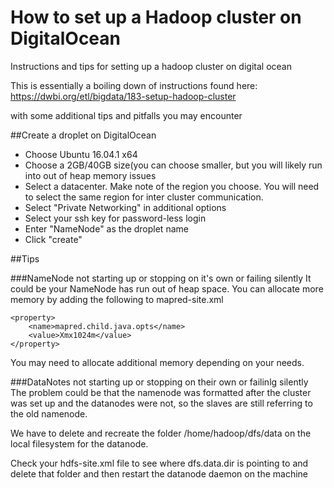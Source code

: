 # How to set up a Hadoop cluster on DigitalOcean
Instructions and tips for setting up a hadoop cluster on digital ocean

This is essentially a boiling down of instructions found here:
https://dwbi.org/etl/bigdata/183-setup-hadoop-cluster

with some additional tips and pitfalls you may encounter


##Create a droplet on DigitalOcean
* Choose Ubuntu 16.04.1 x64
* Choose a 2GB/40GB size(you can choose smaller, but you will likely run into out of heap memory issues
* Select a datacenter. Make note of the region you choose. You will need to select the same region for inter cluster communication.
* Select "Private Networking" in additional options
* Select your ssh key for password-less login
* Enter "NameNode" as the droplet name
* Click "create"


##Tips

###NameNode not starting up or stopping on it's own or failing silently
It could be your NameNode has run out of heap space. You can allocate more memory by adding the following to mapred-site.xml
```
<property>
    <name>mapred.child.java.opts</name>
    <value>Xmx1024m</value>
</property>
```

You may need to allocate additional memory depending on your needs.

###DataNotes not starting up or stopping on their own or failinlg silently
The problem could be that the namenode was formatted after the cluster was set up and the datanodes were not, so the slaves are still referring to the old namenode.

We have to delete and recreate the folder /home/hadoop/dfs/data on the local filesystem for the datanode.

Check your hdfs-site.xml file to see where dfs.data.dir is pointing to
and delete that folder
and then restart the datanode daemon on the machine
